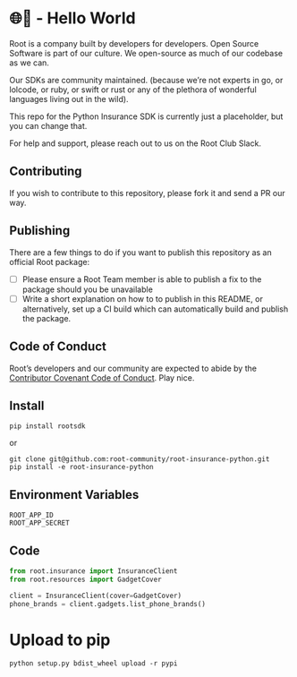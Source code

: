 # 🌐👋 - Hello World  

Root is a company built by developers for developers. Open Source Software is part of our culture. We open-source as much of our codebase as we can.

Our SDKs are community maintained. (because we’re not experts in go, or lolcode, or ruby, or swift or rust or any of the plethora of wonderful languages living out in the wild).

This repo for the Python Insurance SDK is currently just a placeholder, but you can change that.


For help and support, please reach out to us on the Root Club Slack.

## Contributing
If you wish to contribute to this repository, please fork it and send a PR our way.

## Publishing

There are a few things to do if you want to publish this repository as an official Root package:

- [ ] Please ensure a Root Team member is able to publish a fix to the package should you be unavailable
- [ ] Write a short explanation on how to to publish in this README, or alternatively, set up a CI build which can automatically build and publish the package. 

## Code of Conduct
Root’s developers and our community are expected to abide by the [Contributor Covenant Code of Conduct](https://github.com/root-community/root-insurance-go/tree/master/CODE_OF_CONDUCT.md). Play nice.

## Install
```
pip install rootsdk
```
or
```
git clone git@github.com:root-community/root-insurance-python.git
pip install -e root-insurance-python
```

## Environment Variables
```
ROOT_APP_ID
ROOT_APP_SECRET
```

## Code

```python
from root.insurance import InsuranceClient
from root.resources import GadgetCover

client = InsuranceClient(cover=GadgetCover)
phone_brands = client.gadgets.list_phone_brands()

```

# Upload to pip
```
python setup.py bdist_wheel upload -r pypi
```